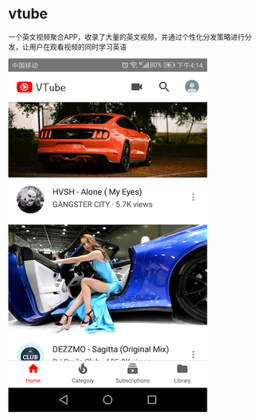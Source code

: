 # vtube

一个英文视频聚合APP，收录了大量的英文视频，并通过个性化分发策略进行分发，让用户在观看视频的同时学习英语

![首页](https://github.com/yully06/vtube/blob/master/pic/Screenshot_20191029-161412.png)
